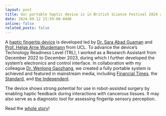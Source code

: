```yaml
---
layout: post
title: Our portable haptic device is in British Science Festival 2024 and featured in mainstream media!
date: 2024-09-12 15:59:00-0400
inline: false
related_posts: false
---
```


A [haptic fingertip device](https://www.nature.com/articles/s41467-024-51779-8) is developed led by [Dr. Sara Abad Guaman](https://profiles.ucl.ac.uk/75742-sara-abad-guaman) and [Prof. Helge Arne Wurdemann](https://helge-wurdemann.com/) from UCL. To advance the device’s Technology Readiness Level (TRL), I worked as a Research Assistant from December 2022 to December 2023, during which I further developed the system’s electronics and control interface. In collaboration with my colleague [Dr. Wenlong Gaozhang](https://scholar.google.com/citations?user=vhKVcqsAAAAJ&hl=en), we created a fully portable system is achieved and featured in mainstream media, including [Financial Times](https://www.ft.com/content/514f4021-7d35-46cf-a22c-2de1c68caafc), the [Standard](https://www.standard.co.uk/news/uk/ucl-university-college-london-b1181550.html), and [the Independent](https://www.independent.co.uk/tech/robot-touch-hand-skin-ucl-b2611450.html). 

The device shows strong potential for use in robot-assisted surgery by enabling haptic feedback during interactions with cancerous tissues. It may also serve as a diagnostic tool for assessing fingertip sensory perception.

Read the [whole story](https://www.linkedin.com/posts/dr-sara-adela-abad-g-84a81680_research-bioinspired-adaptable-activity-7239900906002022400-SnH0?utm_source=share&utm_medium=member_desktop&rcm=ACoAACh93ckBTus7XwvxwXCTwktfN2mLY6GLl18)!

